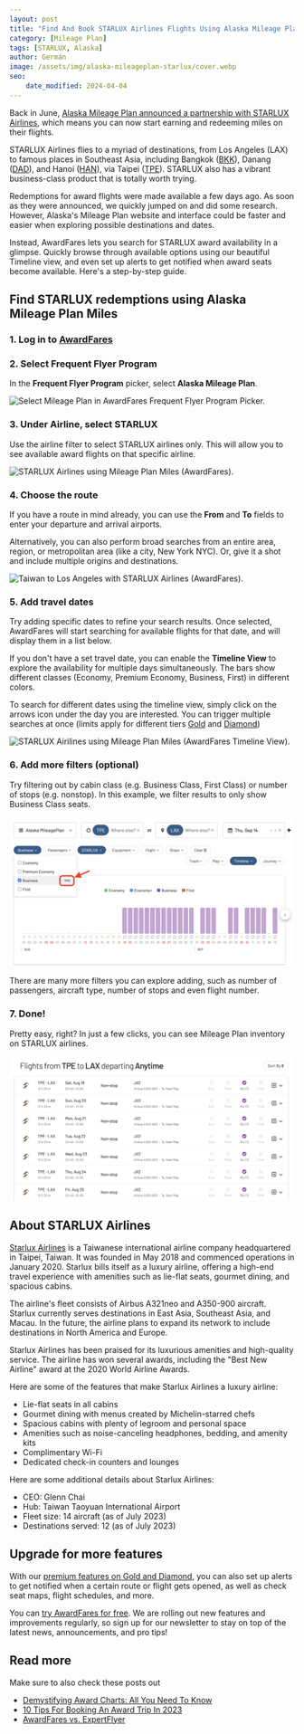 ```yaml
---
layout: post
title: "Find And Book STARLUX Airlines Flights Using Alaska Mileage Plan Miles (Step-by-step)"
category: [Mileage Plan]
tags: [STARLUX, Alaska]
author: Germán
image: /assets/img/alaska-mileageplan-starlux/cover.webp
seo:
    date_modified: 2024-04-04 
---
```


Back in June, [Alaska Mileage Plan announced a partnership with STARLUX Airlines](https://blog.awardfares.com/alaska-mileageplan-updates-june-2023/), which means you can now start earning and redeeming miles on their flights.

STARLUX Airlines flies to a myriad of destinations, from Los Angeles (LAX) to famous places in Southeast Asia, including Bangkok ([BKK](https://awardfares.com/search?LAX.BKK.;z:alaska)), Danang ([DAD](https://awardfares.com/search?LAX.DAD.;z:alaska)), and Hanoi ([HAN](https://awardfares.com/search?LAX.HAN.;z:alaska)), via Taipei ([TPE](https://awardfares.com/search?LAX.TPE.;z:alaska)). STARLUX also has a vibrant business-class product that is totally worth trying. 

Redemptions for award flights were made available a few days ago. As soon as they were announced, we quickly jumped on and did some research. However, Alaska's Mileage Plan website and interface could be faster and easier when exploring possible destinations and dates.

Instead, AwardFares lets you search for STARLUX award availability in a glimpse. Quickly browse through available options using our beautiful Timeline view, and even set up alerts to get notified when award seats become available. Here's a step-by-step guide.

## Find STARLUX redemptions using Alaska Mileage Plan Miles

### 1. Log in to [AwardFares](https://awardfares.com)

### 2. Select Frequent Flyer Program

In the **Frequent Flyer Program** picker, select **Alaska Mileage Plan**.

<img src="/assets/img/alaska-mileageplan-starlux/1-ffqtv.avif" alt="Select Mileage Plan in AwardFares Frequent Flyer Program Picker." />

### 3. Under **Airline**, select **STARLUX**

Use the airline filter to select STARLUX airlines only. This will allow you to see available award flights on that specific airline.

<img src="/assets/img/alaska-mileageplan-starlux/2-airline.avif" alt="STARLUX Airlines using Mileage Plan Miles (AwardFares)." />

### 4. Choose the route

If you have a route in mind already, you can use the **From** and **To** fields to enter your departure and arrival airports.

Alternatively, you can also perform broad searches from an entire area, region, or metropolitan area (like a city, New York NYC). Or, give it a shot and include multiple origins and destinations.

<img src="/assets/img/alaska-mileageplan-starlux/3-route.avif" alt="Taiwan to Los Angeles with STARLUX Airlines (AwardFares)." />

### 5. Add travel dates

Try adding specific dates to refine your search results. Once selected, AwardFares will start searching for available flights for that date, and will display them in a list below.

If you don't have a set travel date, you can enable the **Timeline View** to explore the availability for multiple days simultaneously. The bars show different classes (Economy, Premium Economy, Business, First) in different colors.

To search for different dates using the timeline view, simply click on the arrows icon under the day you are interested. You can trigger multiple searches at once (limits apply for different tiers [Gold](https://awardfares.com/pricing) and [Diamond](https://awardfares.com/pricing))

<img src="/assets/img/alaska-mileageplan-starlux/4-timeline.avif" alt="STARLUX Airilines using Mileage Plan Miles (AwardFares Timeline View)." />

### 6. Add more filters (optional)

Try filtering out by cabin class (e.g. Business Class, First Class) or number of stops (e.g. nonstop). In this example, we filter results to only show Business Class seats.

<img src="/assets/img/alaska-mileageplan-starlux/cabin-filter.webp" alt="STARLUX Airilines awards in Business Class (AwardFares)." />

There are many more filters you can explore adding, such as number of passengers, aircraft type, number of stops and even flight number.

### 7. Done!

Pretty easy, right? In just a few clicks, you can see Mileage Plan inventory on STARLUX airlines.

<img src="/assets/img/alaska-mileageplan-starlux/starlux-awards-list.webp" alt="STARLUX Airilines awards in Business Class (AwardFares)." />

## About STARLUX Airlines

[Starlux Airlines](https://www.starlux-airlines.com/) is a Taiwanese international airline company headquartered in Taipei, Taiwan. It was founded in May 2018 and commenced operations in January 2020. Starlux bills itself as a luxury airline, offering a high-end travel experience with amenities such as lie-flat seats, gourmet dining, and spacious cabins.

The airline's fleet consists of Airbus A321neo and A350-900 aircraft. Starlux currently serves destinations in East Asia, Southeast Asia, and Macau. In the future, the airline plans to expand its network to include destinations in North America and Europe.

Starlux Airlines has been praised for its luxurious amenities and high-quality service. The airline has won several awards, including the "Best New Airline" award at the 2020 World Airline Awards.

Here are some of the features that make Starlux Airlines a luxury airline:

* Lie-flat seats in all cabins
* Gourmet dining with menus created by Michelin-starred chefs
* Spacious cabins with plenty of legroom and personal space
* Amenities such as noise-canceling headphones, bedding, and amenity kits
* Complimentary Wi-Fi
* Dedicated check-in counters and lounges

Here are some additional details about Starlux Airlines:

* CEO: Glenn Chai
* Hub: Taiwan Taoyuan International Airport
* Fleet size: 14 aircraft (as of July 2023)
* Destinations served: 12 (as of July 2023)

## Upgrade for more features

With our [premium features on Gold and Diamond](https://awardfares.com/pricing), you can also set up alerts to get notified when a certain route or flight gets opened, as well as check seat maps, flight schedules, and more.

You can [try AwardFares for free](https://awardfares.com/). We are rolling out new features and improvements regularly, so sign up for our newsletter to stay on top of the latest news, announcements, and pro tips!

## Read more

Make sure to also check these posts out

* [Demystifying Award Charts: All You Need To Know](https://blog.awardfares.com/demystifying-award-charts/)
* [10 Tips For Booking An Award Trip In 2023](https://blog.awardfares.com/award-trip-tips/)
* [AwardFares vs. ExpertFlyer](https://blog.awardfares.com/awardfares-vs-expertflyer/)